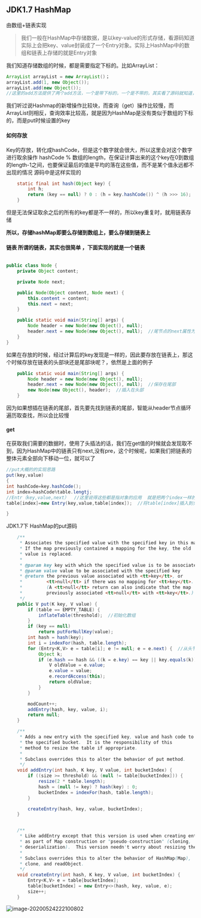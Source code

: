 ## JDK1.7 HashMap

由数组+链表实现

> 我们一般在HashMap中存储数据，是以key-value的形式存储，看源码知道实际上会把key、value封装成了一个Entry对象。实际上HashMap中的数组和链表上存储的就是Entry对象

我们知道存储数组的时候，都是需要指定下标的。比如ArrayList：

```java
ArrayList arrayList = new ArrayList()；
arrayList.add(1, new Object());
arrayList.add(new Object());
//这里的add方法提供了两个add方法，一个是带下标的，一个是不带的，其实看了源码就知道，不带下标的，实际上是在add的时候，是通过arrayList的size++l来确定下标的
```
我们听过说Hashmap的新增操作比较块，而查询（get）操作比较慢，而ArrayList则相反，查询效率比较高，就是因为HashMap是没有类似于数组的下标的，而是put时候设置的key


#### 如何存放

Key的存放，转化成hashCode，但是这个数字就会很大，所以这里会对这个数字进行取余操作 hashCode % 数组的length，在保证计算出来的这个key在0到数组的length-1之间，也要保证最后的值是平均的落在这些值，而不是某个值永远都不出现的情况
源码中是这样实现的

```java
    static final int hash(Object key) {
        int h;
        return (key == null) ? 0 : (h = key.hashCode()) ^ (h >>> 16);
    }
```
但是无法保证取余之后的所有的key都是不一样的，所以key重复时，就用链表存储

**所以，存储hashMap即要么存储到数组上，要么存储到链表上**

#### 链表 所谓的链表，其实也很简单 ，下面实现的就是一个链表

```Java

public class Node {
    private Object content;

    private Node next;

    public Node(Object content, Node next) {
        this.content = content;
        this.next = next;
    }

    public static void main(String[] args) {
        Node header = new Node(new Object(), null);
        header.next = new Node(new Object(), null);  //尾节点的next属性为null
    }
}
```

如果在存放的时候，经过计算后的key发现是一样的，因此要存放在链表上，那这个时候存放在链表的头部块还是尾部块呢？，依然是上面的例子
```Java
    public static void main(String[] args) {
        Node header = new Node(new Object(), null);
        header.next = new Node(new Object(), null);  //保存在尾部 
        new Node(new Object(), header);  //插入在头部
    }
```
因为如果想插在链表的尾部，首先要先找到链表的尾部，智能从header节点循环遍历取查找，所以会比较慢


#### get

在获取我们需要的数据时，使用了头插法的话，我们在get值的时候就会发现取不到，因为HashMap中的链表只有next,没有pre，这个时候呢，如果我们把链表的整体元素全部向下移动一位，就可以了

```java
//put大概的的实现思路
put(key,value)
{
int hashCode=key.hashCode();
int index=hashCode%table.lengtj;
//Entr（key,value,next）  //这里说得这些都是指对象的应用  就是把两个index一样的存在同一个地址
table[index]=new Entry(key,value,table[index]);  //将table[index]插入到头节点

}

```

JDK1.7下 HashMap的put源码

```java
    /**
     * Associates the specified value with the specified key in this map.
     * If the map previously contained a mapping for the key, the old
     * value is replaced.
     *
     * @param key key with which the specified value is to be associated
     * @param value value to be associated with the specified key
     * @return the previous value associated with <tt>key</tt>, or
     *         <tt>null</tt> if there was no mapping for <tt>key</tt>.
     *         (A <tt>null</tt> return can also indicate that the map
     *         previously associated <tt>null</tt> with <tt>key</tt>.)
     */
    public V put(K key, V value) {
        if (table == EMPTY_TABLE) {
            inflateTable(threshold);  //初始化数组
        }
        if (key == null)
            return putForNullKey(value);
        int hash = hash(key);
        int i = indexFor(hash, table.length);
        for (Entry<K,V> e = table[i]; e != null; e = e.next) {  //从头节点开始便利 
            Object k;
            if (e.hash == hash && ((k = e.key) == key || key.equals(k))) {  //相同的key的情况下会覆盖，然后返回旧的数据
                V oldValue = e.value;
                e.value = value;
                e.recordAccess(this);
                return oldValue;
            }
        }

        modCount++;
        addEntry(hash, key, value, i);
        return null;
    }

    /**
     * Adds a new entry with the specified key, value and hash code to
     * the specified bucket.  It is the responsibility of this
     * method to resize the table if appropriate.
     *
     * Subclass overrides this to alter the behavior of put method.
     */
    void addEntry(int hash, K key, V value, int bucketIndex) {
        if ((size >= threshold) && (null != table[bucketIndex])) {
            resize(2 * table.length);
            hash = (null != key) ? hash(key) : 0;
            bucketIndex = indexFor(hash, table.length);
        }

        createEntry(hash, key, value, bucketIndex);
    }


    /**
     * Like addEntry except that this version is used when creating entries
     * as part of Map construction or "pseudo-construction" (cloning,
     * deserialization).  This version needn't worry about resizing the table.
     *
     * Subclass overrides this to alter the behavior of HashMap(Map),
     * clone, and readObject.
     */
    void createEntry(int hash, K key, V value, int bucketIndex) {
        Entry<K,V> e = table[bucketIndex];
        table[bucketIndex] = new Entry<>(hash, key, value, e);
        size++;
    }
```

![image-20200524222100802](/Users/Steven/Documents/技术学习文档/MyGitBook/JavaStudyNotes/docs/assets/image-20200524222100802.png)




